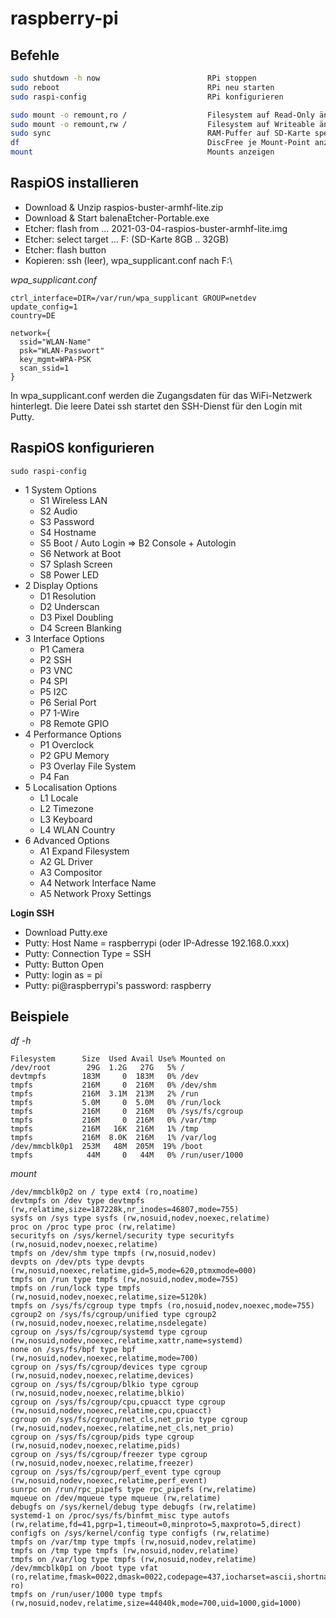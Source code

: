 # raspberry-pi

## Befehle

```bash
sudo shutdown -h now                        RPi stoppen
sudo reboot                                 RPi neu starten
sudo raspi-config                           RPi konfigurieren

sudo mount -o remount,ro /                  Filesystem auf Read-Only ändern
sudo mount -o remount,rw /                  Filesystem auf Writeable ändern
sudo sync                                   RAM-Puffer auf SD-Karte speichern
df                                          DiscFree je Mount-Point anzeigen
mount                                       Mounts anzeigen
```

## RaspiOS installieren

* Download & Unzip raspios-buster-armhf-lite.zip
* Download & Start balenaEtcher-Portable.exe
* Etcher: flash from ... 2021-03-04-raspios-buster-armhf-lite.img
* Etcher: select target ... F: (SD-Karte 8GB .. 32GB)
* Etcher: flash button
* Kopieren: ssh (leer), wpa_supplicant.conf nach F:\

*wpa_supplicant.conf*

```
ctrl_interface=DIR=/var/run/wpa_supplicant GROUP=netdev
update_config=1
country=DE

network={
  ssid="WLAN-Name"
  psk="WLAN-Passwort"
  key_mgmt=WPA-PSK
  scan_ssid=1
}
```

In wpa_supplicant.conf werden die Zugangsdaten für das WiFi-Netzwerk hinterlegt.
Die leere Datei ssh startet den SSH-Dienst für den Login mit Putty.

## RaspiOS konfigurieren

```
sudo raspi-config
```

* 1 System Options
  * S1 Wireless LAN
  * S2 Audio
  * S3 Password
  * S4 Hostname
  * S5 Boot / Auto Login => B2 Console + Autologin
  * S6 Network at Boot
  * S7 Splash Screen
  * S8 Power LED
* 2 Display Options
  * D1 Resolution
  * D2 Underscan
  * D3 Pixel Doubling
  * D4 Screen Blanking
* 3 Interface Options
  * P1 Camera
  * P2 SSH
  * P3 VNC
  * P4 SPI
  * P5 I2C
  * P6 Serial Port
  * P7 1-Wire
  * P8 Remote GPIO
* 4 Performance Options
  * P1 Overclock
  * P2 GPU Memory
  * P3 Overlay File System
  * P4 Fan
* 5 Localisation Options
  * L1 Locale
  * L2 Timezone
  * L3 Keyboard
  * L4 WLAN Country
* 6 Advanced Options
  * A1 Expand Filesystem
  * A2 GL Driver
  * A3 Compositor
  * A4 Network Interface Name
  * A5 Network Proxy Settings 

**Login SSH**

* Download Putty.exe
* Putty: Host Name = raspberrypi (oder IP-Adresse 192.168.0.xxx)
* Putty: Connection Type = SSH
* Putty: Button Open
* Putty: login as = pi
* Putty: pi@raspberrypi's password: raspberry

## Beispiele

*df -h*

```
Filesystem      Size  Used Avail Use% Mounted on
/dev/root        29G  1.2G   27G   5% /
devtmpfs        183M     0  183M   0% /dev
tmpfs           216M     0  216M   0% /dev/shm
tmpfs           216M  3.1M  213M   2% /run
tmpfs           5.0M     0  5.0M   0% /run/lock
tmpfs           216M     0  216M   0% /sys/fs/cgroup
tmpfs           216M     0  216M   0% /var/tmp
tmpfs           216M   16K  216M   1% /tmp
tmpfs           216M  8.0K  216M   1% /var/log
/dev/mmcblk0p1  253M   48M  205M  19% /boot
tmpfs            44M     0   44M   0% /run/user/1000
```

*mount*

```
/dev/mmcblk0p2 on / type ext4 (ro,noatime)
devtmpfs on /dev type devtmpfs (rw,relatime,size=187228k,nr_inodes=46807,mode=755)
sysfs on /sys type sysfs (rw,nosuid,nodev,noexec,relatime)
proc on /proc type proc (rw,relatime)
securityfs on /sys/kernel/security type securityfs (rw,nosuid,nodev,noexec,relatime)
tmpfs on /dev/shm type tmpfs (rw,nosuid,nodev)
devpts on /dev/pts type devpts (rw,nosuid,noexec,relatime,gid=5,mode=620,ptmxmode=000)
tmpfs on /run type tmpfs (rw,nosuid,nodev,mode=755)
tmpfs on /run/lock type tmpfs (rw,nosuid,nodev,noexec,relatime,size=5120k)
tmpfs on /sys/fs/cgroup type tmpfs (ro,nosuid,nodev,noexec,mode=755)
cgroup2 on /sys/fs/cgroup/unified type cgroup2 (rw,nosuid,nodev,noexec,relatime,nsdelegate)
cgroup on /sys/fs/cgroup/systemd type cgroup (rw,nosuid,nodev,noexec,relatime,xattr,name=systemd)
none on /sys/fs/bpf type bpf (rw,nosuid,nodev,noexec,relatime,mode=700)
cgroup on /sys/fs/cgroup/devices type cgroup (rw,nosuid,nodev,noexec,relatime,devices)
cgroup on /sys/fs/cgroup/blkio type cgroup (rw,nosuid,nodev,noexec,relatime,blkio)
cgroup on /sys/fs/cgroup/cpu,cpuacct type cgroup (rw,nosuid,nodev,noexec,relatime,cpu,cpuacct)
cgroup on /sys/fs/cgroup/net_cls,net_prio type cgroup (rw,nosuid,nodev,noexec,relatime,net_cls,net_prio)
cgroup on /sys/fs/cgroup/pids type cgroup (rw,nosuid,nodev,noexec,relatime,pids)
cgroup on /sys/fs/cgroup/freezer type cgroup (rw,nosuid,nodev,noexec,relatime,freezer)
cgroup on /sys/fs/cgroup/perf_event type cgroup (rw,nosuid,nodev,noexec,relatime,perf_event)
sunrpc on /run/rpc_pipefs type rpc_pipefs (rw,relatime)
mqueue on /dev/mqueue type mqueue (rw,relatime)
debugfs on /sys/kernel/debug type debugfs (rw,relatime)
systemd-1 on /proc/sys/fs/binfmt_misc type autofs (rw,relatime,fd=41,pgrp=1,timeout=0,minproto=5,maxproto=5,direct)
configfs on /sys/kernel/config type configfs (rw,relatime)
tmpfs on /var/tmp type tmpfs (rw,nosuid,nodev,relatime)
tmpfs on /tmp type tmpfs (rw,nosuid,nodev,relatime)
tmpfs on /var/log type tmpfs (rw,nosuid,nodev,relatime)
/dev/mmcblk0p1 on /boot type vfat (ro,relatime,fmask=0022,dmask=0022,codepage=437,iocharset=ascii,shortname=mixed,errors=remount-ro)
tmpfs on /run/user/1000 type tmpfs (rw,nosuid,nodev,relatime,size=44040k,mode=700,uid=1000,gid=1000)
```
